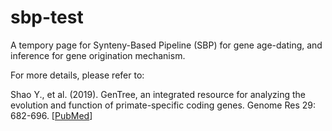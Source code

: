 
# sbp-test

A tempory page for Synteny-Based Pipeline (SBP) for gene age-dating, and inference for gene origination mechanism.

For more details, please refer to:

Shao Y., et al. (2019). GenTree, an integrated resource for analyzing the evolution and function of primate-specific coding genes. Genome Res 29: 682-696.
[[PubMed](https://www.ncbi.nlm.nih.gov/pubmed/30862647)]
